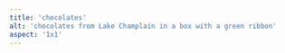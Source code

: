 ```yaml
---
title: 'chocolates'
alt: 'chocolates from Lake Champlain in a box with a green ribbon'
aspect: '1x1'
---
```

